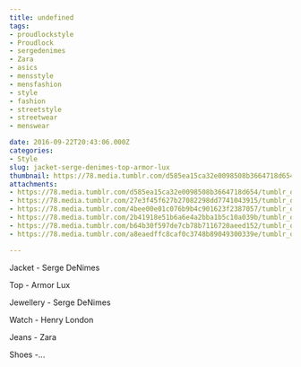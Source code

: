 ```yaml
---
title: undefined
tags:
- proudlockstyle
- Proudlock
- sergedenimes
- Zara
- asics
- mensstyle
- mensfashion
- style
- fashion
- streetstyle
- streetwear
- menswear

date: 2016-09-22T20:43:06.000Z
categories:
- Style
slug: jacket-serge-denimes-top-armor-lux
thumbnail: https://78.media.tumblr.com/d585ea15ca32e0098508b3664718d654/tumblr_odxavxNZE61rhrm24o1_540.jpg
attachments:
- https://78.media.tumblr.com/d585ea15ca32e0098508b3664718d654/tumblr_odxavxNZE61rhrm24o1_1280.jpg
- https://78.media.tumblr.com/27e3f45f627b27082298dd7741043915/tumblr_odxavxNZE61rhrm24o2_1280.jpg
- https://78.media.tumblr.com/4bee00e01c076b9b4c901623f2387057/tumblr_odxavxNZE61rhrm24o3_1280.jpg
- https://78.media.tumblr.com/2b41918e51b6a6e4a2bba1b5c10a039b/tumblr_odxavxNZE61rhrm24o4_1280.jpg
- https://78.media.tumblr.com/b64b30f597de7cb78b7116720aeed152/tumblr_odxavxNZE61rhrm24o5_1280.jpg
- https://78.media.tumblr.com/a8eaedffc8caf0c3748b89049300339e/tumblr_odxavxNZE61rhrm24o6_1280.jpg

---
```


Jacket - Serge DeNimes 

  Top - Armor Lux 

  Jewellery - Serge DeNimes 

  Watch - Henry London  

  Jeans - Zara 

  Shoes -...

